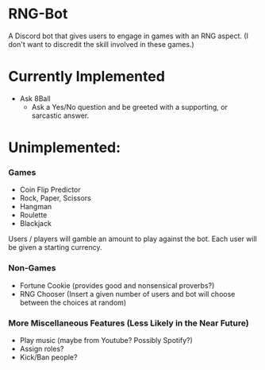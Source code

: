 # RNG-Bot
A Discord bot that gives users to engage in games with an RNG aspect. (I don't want to discredit the skill involved in these games.)

# Currently Implemented
* Ask 8Ball
  * Ask a Yes/No question and be greeted with a supporting, or sarcastic answer.



# Unimplemented:

### Games 
* Coin Flip Predictor
* Rock, Paper, Scissors
* Hangman
* Roulette
* Blackjack

Users / players will gamble an amount to play against the bot. Each user will be given a starting currency.

### Non-Games
* Fortune Cookie (provides good and nonsensical proverbs?)
* RNG Chooser (Insert a given number of users and bot will choose between the choices at random)

### More Miscellaneous Features (Less Likely in the Near Future)
* Play music (maybe from Youtube? Possibly Spotify?)
* Assign roles?
* Kick/Ban people?
